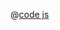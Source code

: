 <ClientOnly>
  <common-code-view name="thematic-unique" :is-code-view="false"/>
</ClientOnly>

@[code js](../.vuepress/snippet/thematic/unique.js)

